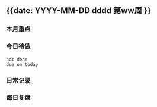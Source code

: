 
## {{date: YYYY-MM-DD dddd 第ww周 }}

### 本月重点

### 今日待做
```tasks 
not done
due on today
```

### 日常记录




### 每日复盘




